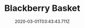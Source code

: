 ---
templateKey: blog-post
featuredpost: false
date: 2020-03-01T03:43:43.711Z
featuredimage: /img/quest_bg2.png
imgBg: quest_bg2
title: Blackberry Basket
description: It's blackberry season but Linus can't find his basket! He's asking you to help him find it. He has no idea where it is.
reward: 1 Friendship heart
tags:
  - Mail
  - fall
  - Fall 8
  - Return Linus' Basket
  - Backwoods near Bus Stop
---